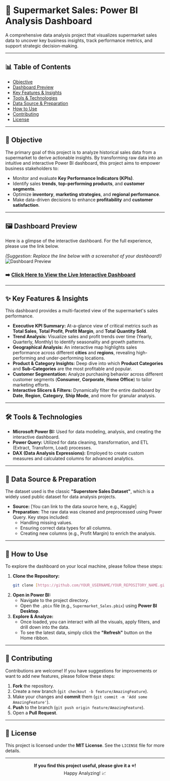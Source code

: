 # 🛒 Supermarket Sales: Power BI Analysis Dashboard

A comprehensive data analysis project that visualizes supermarket sales data to uncover key business insights, track performance metrics, and support strategic decision-making.

---

## 📊 Table of Contents

* [Objective](#-objective)
* [Dashboard Preview](#-dashboard-preview)
* [Key Features & Insights](#-key-features--insights)
* [Tools & Technologies](#-tools--technologies)
* [Data Source & Preparation](#-data-source--preparation)
* [How to Use](#-how-to-use)
* [Contributing](#-contributing)
* [License](#-license)

---

## 🎯 Objective

The primary goal of this project is to analyze historical sales data from a supermarket to derive actionable insights. By transforming raw data into an intuitive and interactive Power BI dashboard, this project aims to empower business stakeholders to:
* Monitor and evaluate **Key Performance Indicators (KPIs)**.
* Identify sales **trends**, **top-performing products**, and **customer segments**.
* Optimize **inventory**, **marketing strategies**, and **regional performance**.
* Make data-driven decisions to enhance **profitability** and **customer satisfaction**.

---

## 🖼️ Dashboard Preview

Here is a glimpse of the interactive dashboard. For the full experience, please use the link below.

*(Suggestion: Replace the line below with a screenshot of your dashboard!)*
![Dashboard Preview](https://ENTER_IMAGE_URL_HERE)

### **➡️ [Click Here to View the Live Interactive Dashboard](https://ENTER_YOUR_POWERBI_PUBLISH_LINK_HERE)**

---

## ✨ Key Features & Insights

This dashboard provides a multi-faceted view of the supermarket's sales performance.

* **Executive KPI Summary:** At-a-glance view of critical metrics such as **Total Sales**, **Total Profit**, **Profit Margin**, and **Total Quantity Sold**.
* **Trend Analysis:** Visualize sales and profit trends over time (Yearly, Quarterly, Monthly) to identify seasonality and growth patterns.
* **Geographical Analysis:** An interactive map highlights sales performance across different **cities** and **regions**, revealing high-performing and under-performing locations.
* **Product & Category Insights:** Deep dive into which **Product Categories** and **Sub-Categories** are the most profitable and popular.
* **Customer Segmentation:** Analyze purchasing behavior across different customer segments (**Consumer**, **Corporate**, **Home Office**) to tailor marketing efforts.
* **Interactive Slicers & Filters:** Dynamically filter the entire dashboard by **Date**, **Region**,  **Category**, **Ship Mode**, and more for granular analysis.

---

## 🛠️ Tools & Technologies

* **Microsoft Power BI:** Used for data modeling, analysis, and creating the interactive dashboard.
* **Power Query:** Utilized for data cleaning, transformation, and ETL (Extract, Transform, Load) processes.
* **DAX (Data Analysis Expressions):** Employed to create custom measures and calculated columns for advanced analytics.

---

## 📂 Data Source & Preparation

The dataset used is the classic **"Superstore Sales Dataset"**, which is a widely used public dataset for data analysis projects.

* **Source:** [You can link to the data source here, e.g., Kaggle]
* **Preparation:** The raw data was cleaned and preprocessed using Power Query. Key steps included:
    * Handling missing values.
    * Ensuring correct data types for all columns.
    * Creating new columns (e.g., Profit Margin) to enrich the analysis.

---

## 🚀 How to Use

To explore the dashboard on your local machine, please follow these steps:

1.  **Clone the Repository:**
    ```sh
    git clone [https://github.com/YOUR_USERNAME/YOUR_REPOSITORY_NAME.git](https://github.com/YOUR_USERNAME/YOUR_REPOSITORY_NAME.git)
    ```
2.  **Open in Power BI:**
    * Navigate to the project directory.
    * Open the `.pbix` file (e.g., `Supermarket_Sales.pbix`) using **Power BI Desktop**.
3.  **Explore & Analyze:**
    * Once loaded, you can interact with all the visuals, apply filters, and drill down into the data.
    * To see the latest data, simply click the **"Refresh"** button on the Home ribbon.

---

## 🤝 Contributing

Contributions are welcome! If you have suggestions for improvements or want to add new features, please follow these steps:

1.  **Fork** the repository.
2.  Create a new branch (`git checkout -b feature/AmazingFeature`).
3.  Make your changes and **commit** them (`git commit -m 'Add some AmazingFeature'`).
4.  **Push** to the branch (`git push origin feature/AmazingFeature`).
5.  Open a **Pull Request**.

---

## 📜 License

This project is licensed under the **MIT License**. See the `LICENSE` file for more details.

---

<p align="center">
  <b>If you find this project useful, please give it a ⭐️!</b>
  <br>
  Happy Analyzing! 📈
</p>
